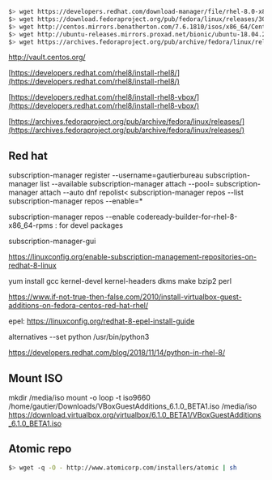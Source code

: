 ``` bash
$> wget https://developers.redhat.com/download-manager/file/rhel-8.0-x86_64-dvd.iso
$> wget https://download.fedoraproject.org/pub/fedora/linux/releases/30/Server/x86_64/iso/Fedora-Server-dvd-x86_64-30-1.2.iso
$> wget http://centos.mirrors.benatherton.com/7.6.1810/isos/x86_64/CentOS-7-x86_64-DVD-1810.iso
$> wget http://ubuntu-releases.mirrors.proxad.net/bionic/ubuntu-18.04.2-live-server-amd64.iso
$> wget https://archives.fedoraproject.org/pub/archive/fedora/linux/releases/27/Workstation/x86_64/iso/Fedora-Workstation-Live-x86_64-27-1.6.iso
```

http://vault.centos.org/

[https://developers.redhat.com/rhel8/install-rhel8/](https://developers.redhat.com/rhel8/install-rhel8/)

[https://developers.redhat.com/rhel8/install-rhel8-vbox/](https://developers.redhat.com/rhel8/install-rhel8-vbox/)

[https://archives.fedoraproject.org/pub/archive/fedora/linux/releases/](https://archives.fedoraproject.org/pub/archive/fedora/linux/releases/)


## Red hat

subscription-manager register --username=gautierbureau
subscription-manager list --available
subscription-manager attach --pool=
subscription-manager attach --auto
dnf repolist<
subscription-manager repos --list
subscription-manager repos --enable=*

subscription-manager repos --enable codeready-builder-for-rhel-8-x86_64-rpms : for devel packages

subscription-manager-gui

https://linuxconfig.org/enable-subscription-management-repositories-on-redhat-8-linux

yum install gcc kernel-devel kernel-headers dkms make bzip2 perl

https://www.if-not-true-then-false.com/2010/install-virtualbox-guest-additions-on-fedora-centos-red-hat-rhel/

epel: https://linuxconfig.org/redhat-8-epel-install-guide

alternatives --set python /usr/bin/python3

https://developers.redhat.com/blog/2018/11/14/python-in-rhel-8/

## Mount ISO

mkdir /media/iso
mount -o loop -t iso9660 /home/gautier/Downloads/VBoxGuestAdditions_6.1.0_BETA1.iso /media/iso
https://download.virtualbox.org/virtualbox/6.1.0_BETA1/VBoxGuestAdditions_6.1.0_BETA1.iso

## Atomic repo

``` bash
$> wget -q -O - http://www.atomicorp.com/installers/atomic | sh
```
